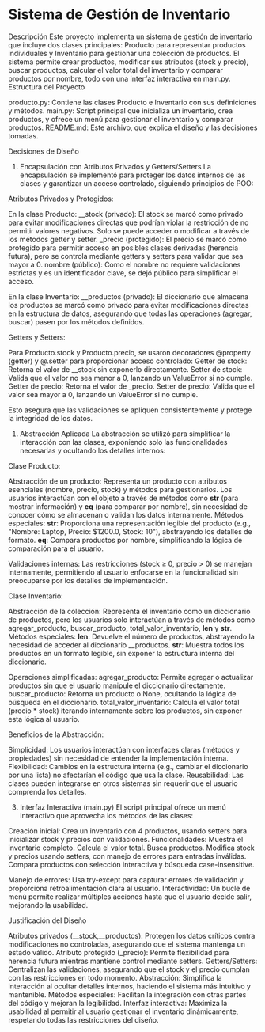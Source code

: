 # Sistema de Gestión de Inventario

Descripción
Este proyecto implementa un sistema de gestión de inventario que incluye dos clases principales: Producto para representar productos individuales y Inventario para gestionar una colección de productos. El sistema permite crear productos, modificar sus atributos (stock y precio), buscar productos, calcular el valor total del inventario y comparar productos por nombre, todo con una interfaz interactiva en main.py.
Estructura del Proyecto

producto.py: Contiene las clases Producto e Inventario con sus definiciones y métodos.
main.py: Script principal que inicializa un inventario, crea productos, y ofrece un menú para gestionar el inventario y comparar productos.
README.md: Este archivo, que explica el diseño y las decisiones tomadas.

Decisiones de Diseño

1. Encapsulación con Atributos Privados y Getters/Setters
La encapsulación se implementó para proteger los datos internos de las clases y garantizar un acceso controlado, siguiendo principios de POO:

Atributos Privados y Protegidos:

En la clase Producto:
__stock (privado): El stock se marcó como privado para evitar modificaciones directas que podrían violar la restricción de no permitir valores negativos. Solo se puede acceder o modificar a través de los métodos getter y setter.
_precio (protegido): El precio se marcó como protegido para permitir acceso en posibles clases derivadas (herencia futura), pero se controla mediante getters y setters para validar que sea mayor a 0.
nombre (público): Como el nombre no requiere validaciones estrictas y es un identificador clave, se dejó público para simplificar el acceso.

En la clase Inventario:
__productos (privado): El diccionario que almacena los productos se marcó como privado para evitar modificaciones directas en la estructura de datos, asegurando que todas las operaciones (agregar, buscar) pasen por los métodos definidos.

Getters y Setters:

Para Producto.stock y Producto.precio, se usaron decoradores @property (getter) y @<prop>.setter para proporcionar acceso controlado:
Getter de stock: Retorna el valor de __stock sin exponerlo directamente.
Setter de stock: Valida que el valor no sea menor a 0, lanzando un ValueError si no cumple.
Getter de precio: Retorna el valor de _precio.
Setter de precio: Valida que el valor sea mayor a 0, lanzando un ValueError si no cumple.

Esto asegura que las validaciones se apliquen consistentemente y protege la integridad de los datos.

1. Abstracción Aplicada
La abstracción se utilizó para simplificar la interacción con las clases, exponiendo solo las funcionalidades necesarias y ocultando los detalles internos:

Clase Producto:

Abstracción de un producto: Representa un producto con atributos esenciales (nombre, precio, stock) y métodos para gestionarlos. Los usuarios interactúan con el objeto a través de métodos como __str__ (para mostrar información) y __eq__ (para comparar por nombre), sin necesidad de conocer cómo se almacenan o validan los datos internamente.
Métodos especiales:
__str__: Proporciona una representación legible del producto (e.g., "Nombre: Laptop, Precio: $1200.0, Stock: 10"), abstrayendo los detalles de formato.
__eq__: Compara productos por nombre, simplificando la lógica de comparación para el usuario.

Validaciones internas: Las restricciones (stock ≥ 0, precio > 0) se manejan internamente, permitiendo al usuario enfocarse en la funcionalidad sin preocuparse por los detalles de implementación.

Clase Inventario:

Abstracción de la colección: Representa el inventario como un diccionario de productos, pero los usuarios solo interactúan a través de métodos como agregar_producto, buscar_producto, total_valor_inventario, __len__ y __str__.
Métodos especiales:
__len__: Devuelve el número de productos, abstrayendo la necesidad de acceder al diccionario __productos.
__str__: Muestra todos los productos en un formato legible, sin exponer la estructura interna del diccionario.

Operaciones simplificadas:
agregar_producto: Permite agregar o actualizar productos sin que el usuario manipule el diccionario directamente.
buscar_producto: Retorna un producto o None, ocultando la lógica de búsqueda en el diccionario.
total_valor_inventario: Calcula el valor total (precio * stock) iterando internamente sobre los productos, sin exponer esta lógica al usuario.

Beneficios de la Abstracción:

Simplicidad: Los usuarios interactúan con interfaces claras (métodos y propiedades) sin necesidad de entender la implementación interna.
Flexibilidad: Cambios en la estructura interna (e.g., cambiar el diccionario por una lista) no afectarían el código que usa la clase.
Reusabilidad: Las clases pueden integrarse en otros sistemas sin requerir que el usuario comprenda los detalles.

3. Interfaz Interactiva (main.py)
El script principal ofrece un menú interactivo que aprovecha los métodos de las clases:

Creación inicial: Crea un inventario con 4 productos, usando setters para inicializar stock y precios con validaciones.
Funcionalidades:
Muestra el inventario completo.
Calcula el valor total.
Busca productos.
Modifica stock y precios usando setters, con manejo de errores para entradas inválidas.
Compara productos con selección interactiva y búsqueda case-insensitive.

Manejo de errores: Usa try-except para capturar errores de validación y proporciona retroalimentación clara al usuario.
Interactividad: Un bucle de menú permite realizar múltiples acciones hasta que el usuario decide salir, mejorando la usabilidad.

Justificación del Diseño

Atributos privados (__stock,__productos): Protegen los datos críticos contra modificaciones no controladas, asegurando que el sistema mantenga un estado válido.
Atributo protegido (_precio): Permite flexibilidad para herencia futura mientras mantiene control mediante setters.
Getters/Setters: Centralizan las validaciones, asegurando que el stock y el precio cumplan con las restricciones en todo momento.
Abstracción: Simplifica la interacción al ocultar detalles internos, haciendo el sistema más intuitivo y mantenible.
Métodos especiales: Facilitan la integración con otras partes del código y mejoran la legibilidad.
Interfaz interactiva: Maximiza la usabilidad al permitir al usuario gestionar el inventario dinámicamente, respetando todas las restricciones del diseño.
